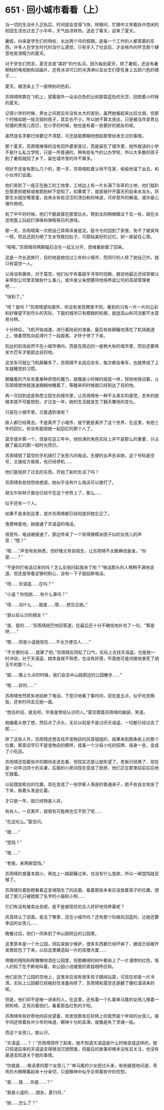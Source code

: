 # 651 · 回小城市看看（上）

当一切的生活步入正轨后，时间就会变得飞快，转眼间，忙碌中又带着些许悠闲的校园生活也过去了小半年，天气由凉转热，送走了春天，迎来了夏天。

暑假，向来是学生们的特权，长达两个月的假期，是每一个工作的人都羡慕的东西，许多人在学生时代时没什么感觉，只有步入了社会后，才会格外的怀念那个肆意地发泄精力的夏天。

对于学生们而言，夏天总是“美好”的代名词，因为每到夏天，除了暑假，还会有暑期档的电视剧和动画片，还有冰凉可口的冰淇淋以及女生们穿在身上五颜六色的裙子……

夏天，被渲染上了一层特别的色彩。

苏雨晴侧靠在飞机上，望着窗外一朵朵白色的云和那碧蓝色的天空，回想着小时候的夏天。

记得小学的时候，男女之间其实并没有太大的差别，虽然她看起来比较文弱，但那个时候如她一般文弱的孩子，其实也不少，所以她不算太突出，只是被当作发育比较慢的男孩儿而已，在小学的时候，她也是有着一些要好的朋友的呢。

虽然连名字都已快要记不清楚，可还是能模糊地想起那曾经发生过的事情。

那个夏天，苏雨晴难得的没有回外婆家度过，而是留在了城市里，她所就读的小学不是什么私立学校，只是一所普通的，稍有些名气的公办学校，所以大多数的孩子到了暑假就回了乡下，留在城市里的并不算多。

但好歹还是有那么几个的，那一天，苏雨晴趁着父母不在家，偷偷地溜了出去，和小伙伴们会面。

他们来到了一座正在施工的工地里，工地边上有一片长满了杂草的土地，他们就趴在那里抓蟋蟀或者跑到树下捉知了，如果累了，就直接拧开露天的自来水龙头，将那生水就往嘴里灌，自来水有些涩涩的漂白粉的味道，可却意外的解渴，或许是心理作用吧。

到了中午的时候，他们干脆直接在那里玩水，等到太阳稍微黯淡下去一些，就在水泥地面上玩起打弹珠和弹吸铁石的游戏。

那一天，苏雨晴第一次把自己弄得浑身是泥，脏兮兮的回到了家里，免不了被臭骂一顿，而且还因为喝了生水导致拉肚子，可那段美好的记忆，却一直留在心里。

“啪嗒。”苏雨晴将两颗磁石合在一起又分开，思绪重新飘了回来。

这是一次长途旅行，目的地是她住过三年的小城市，而同行的人除了她自己外，就只有莫空一人。

父母没有跟来，对于莫空，他们似乎有着超乎寻常的信赖，据说他最近还经常被父亲带到公司里去做些什么事儿，或许是父亲想要将他培养成公司的高层管理者吧……

“快到了。”

“唔？是吗？”苏雨晴望向窗外，却没有发现哪里不同，看到的只有一片一片的云彩和好像望不到尽头的天际，下面的城市只有模糊的轮廓，就连高山和河流都不太容易分辨。

十分钟后，飞机开始减速，进行着陆前的准备，最后有些颠簸地落在了机场跑道上，借着惯性向前滑行了一段距离，才终于停了下来。

到达的机场自然不在小城市境内，而是在周边的一座稍大些的城市里，而后还要再坐大巴车才能抵达目的地。

这坐车可就比飞机颠簸多了，苏雨晴不太适应坐车，每次都会晕车，也就养成了上车就睡觉的习惯。

颠簸着的汽车有着某种奇怪的魔力，就像是小时候的摇篮一样，轻轻地晃动着，让苏雨晴很快就迷迷糊糊地睡着了，等醒来的时候就已经到达了目的地。

再一次回到这座熟悉又陌生的城市里，让苏雨晴有一种不太真实的感觉，去年的她根本就不可能想到，才过去一年，她的生活就发生了翻天覆地的变化。

只是在小城市里，又能遇到谁呢？

故人都已经离去，不是离开了小城市，就干脆是离开了这个世界，在这里，有她三年的回忆，却没有能陪她一起回忆的那个人了。

莫空或许算一个，但是在这三年中，他扮演的角色实际上并不是那么的重要，只占据了最后的那一段时光而已。

苏雨晴借了莫空的手机拨打了张思凡的电话，生硬的女声告诉她，这个号码是空号，又拨给方莜莜，也已经停机……

他们是抛弃了过去的东西，开始了新的生活了吗？

苏雨晴有些恍惚地想道，她似乎没有什么电话可以拨打了。

胡玉牛和林夕晨也已经不在这个世界上了，那么……

似乎还有一个人。

如果不是来到这里，或许苏雨晴都已经彻底将她忘记了。

鬼使神差地，她拨通了天语遥的电话。

很意外，电话被接通了，那边传来了一个软得像糯米团子似的女孩儿的声音：“喂？”

“喂……”声音有些熟悉，但好像又有些陌生，让苏雨晴不太敢确信是谁，“你是……？”

“不是你打电话过来的吗？怎么反倒问起我来了啦？”电话那头的人稍稍不满地说道，但还是带着足够的耐心，没有一下子就挂断电话。

“唔……天语遥……在吗？”

“小遥？你找她……有什么事吗？”

“唔……没什么……就是……嗯……想见见她。”

“是以前认识的朋友？”

“是、是的……”苏雨晴结巴地回答道，在最后还十分不确信地补充了一句，“算是吧……”

“嗯……但是小遥她现在……不太方便见人……”

“不方便的话……就算了吧。”苏雨晴反而松了口气，实际上去找天语遥，也是她一时冲动，对于天语遥，她本身就不熟悉，也没有好感，毕竟她可是间接地害死了胡玉牛的那个人。

“姆……晚上七点的时候，我们会去中山路那边的公园散步……”

“嗯……好的……”

苏雨晴怅然若失地挂断了电话，下意识地看了看时间，现在是五点，似乎吃完晚饭，还有时间去见她一面。

“想去的话，就去吧，毕竟是曾经认识的人。”莫空摸着苏雨晴的脑袋，笑道。

她偏着头想了想，然后点了点头，无论以前是不是讨厌天语遥，一切都已经过去了呢……

除了这些人外，苏雨晴还想去找开宠物店的风音姐姐的，结果来到那条街上的那个位置，那家店早已不是宠物店的模样，挂着一个沙县小吃的招牌，摇身一变，变成了小吃店。

苏雨晴还抱着些许的期待走进去看，但现实还是让她失望了，老板已经换了，现在是一对年过四十的夫妻，后面的小房间现在变成了厨房，他们正在那里前前后后地忙碌着。

以前摆放柜台的位置，现在变成了一张供客人落座的普通桌子，她不由自主地坐了下来，揪着头发追忆着。

才只是一年，就已经物是人非。

有些人，一旦离开，就很有可能再也见不到了呢……

“在这吃么。”莫空问。

“嗯……”

“馄饨？”

“嗯……”

“老板，来两碗馄饨。”

苏雨晴的食量本就小，再加上一路颠簸过来，也没有什么食欲，所以一碗馄饨就足够了。

苏雨晴托着脸颊看着这变得陌生了的店面，看着那些本来应该放着笼子的位置，想起了那几只被她取了名字的小猫和小狗……

它们有没有被卖出去呢，是不是被现任的主人好好地饲养着呢？

风音转让了店面，是去了哪里，还在小城市吗？还有那个叫做风羽蓝的，比她还要幸运的女孩儿……

晚餐过后，他们一同来到了中山路附近的公园里。

这里原本是一个大公园，但后来缺少维护，很多东西都已经坏掉了，据说已经被开发商给包了下来，以后这里建造起一片的高楼大厦……

傍晚的残阳斜晖懒懒地洒在公园里，将那嫩绿的树叶都染上了一片凄惨的红色，恼人的知了在不断地叫着，和公园小池塘里的青蛙相呼应和。

他们走到了公园的空地上，这里本应该有很多孩子嬉闹玩耍，可现在却是一片冷清，实际上公园都已经被封住准备拆除了，苏雨晴和莫空还是翻了栅栏溜进来的呢。

但是，他们却不是唯一进来的人，在这里，还有着一个扎着单马尾的女孩儿推着一把轮椅，正背对着他们，看着那血红色的夕阳。

苏雨晴有些好奇地向前张望着，却发现那坐在轮椅上的竟然是个年轻的女孩儿，眉宇间还带着些许少年的味道，眼神十分的呆滞，就像是失了灵魂一般。

而这个女孩儿，她认识。

“天语遥……？！”苏雨晴惊呼了起来，她不知道天语遥是什么时候变成这样的，她只知道后来的天语遥变得很消沉很颓废，但最后的故事却根本没有去关注，也没有渠道去知道关于她的事情。

“你就是……电话里的那个女孩儿？”单马尾的少女扭过头来，有些疑惑地问道，弯弯的大眼睛看起来十分亲切，只是眼神中似乎总带着些许的忧愁。

“是……我……你是……？”

“我是小遥的……朋友，夏归月。”

“她……怎么了？”
